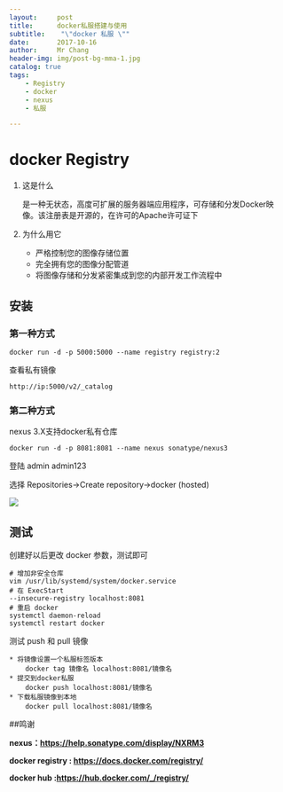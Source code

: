 ```yaml
---
layout:     post
title:     	docker私服搭建与使用
subtitle:    "\"docker 私服 \""
date:       2017-10-16
author:     Mr Chang
header-img: img/post-bg-mma-1.jpg
catalog: true
tags:
    - Registry
    - docker
    - nexus
    - 私服

---
```


# docker Registry

1. 这是什么
	
	是一种无状态，高度可扩展的服务器端应用程序，可存储和分发Docker映像。该注册表是开源的，在许可的Apache许可证下
	
2. 为什么用它
	* 严格控制您的图像存储位置
	* 完全拥有您的图像分配管道
	* 将图像存储和分发紧密集成到您的内部开发工作流程中

	
## 安装

### 第一种方式 

	docker run -d -p 5000:5000 --name registry registry:2
	
查看私有镜像

	http://ip:5000/v2/_catalog
	
### 第二种方式

nexus 3.X支持docker私有仓库

	docker run -d -p 8081:8081 --name nexus sonatype/nexus3
	
登陆 admin admin123

选择 Repositories->Create repository->docker (hosted)

![](http://files.jetbrains.org.cn/17-10-17/42348025.jpg)


## 测试

创建好以后更改 docker 参数，测试即可

	# 增加非安全仓库
	vim /usr/lib/systemd/system/docker.service
	# 在 ExecStart 
	--insecure-registry localhost:8081
	# 重启 docker
	systemctl daemon-reload
	systemctl restart docker
	
测试 push 和 pull 镜像

	* 将镜像设置一个私服标签版本
		docker tag 镜像名 localhost:8081/镜像名
	* 提交到docker私服
		docker push localhost:8081/镜像名
	* 下载私服镜像到本地
		docker pull localhost:8081/镜像名
		
		
##鸣谢

**nexus：https://help.sonatype.com/display/NXRM3**

**docker registry : https://docs.docker.com/registry/**

**docker hub :https://hub.docker.com/_/registry/**
	
